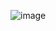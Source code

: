 ![image](![image](https://user-images.githubusercontent.com/54960730/121450311-7f55a380-c969-11eb-94ad-e4a5cabb044b.png)
)

